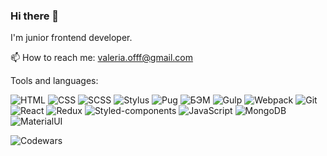 ### Hi there 👋

I'm junior frontend developer.
<!-- 
🔭 I’m currently working on improving my skills -->

📫 How to reach me: valeria.offf@gmail.com

<!-- [My portfolio](https://vvaleri.info/) -->

Tools and languages:

![HTML](https://img.shields.io/badge/-HTML-000000?style=plastic&logo=HTML5&logoColor=E44D26)
![CSS](https://img.shields.io/badge/-CSS-000000?style=plastic&logo=CSS3&logoColor=2062AF)
![SCSS](https://img.shields.io/badge/-SCSS-000000?style=plastic&logo=SASS&logoColor=CC6699)
![Stylus](https://img.shields.io/badge/-Stylus-000000?style=plastic&logo=Stylus&logoColor=CC6699)
![Pug](https://img.shields.io/badge/-Pug-000000?style=plastic&logo=Pug&logoColor=A86454)
![БЭМ](https://img.shields.io/badge/-БЭМ-000000?style=plastic&logo=BEM&logoColor=1282B9)
![Gulp](https://img.shields.io/badge/-Gulp-000000?style=plastic&logo=Gulp&logoColor=EB4A4B)
![Webpack](https://img.shields.io/badge/-Webpack-000000?style=plastic&logo=Webpack&logoColor=2377BF)
![Git](https://img.shields.io/badge/-Git-000000?style=plastic&logo=Git&logoColor=F05133)
![React](https://img.shields.io/badge/-React-000000?style=plastic&logo=React&logoColor=0AD8FD)
![Redux](https://img.shields.io/badge/-Redux-000000?style=plastic&logo=Redux&logoColor=0AD8FD)
![Styled-components](https://img.shields.io/badge/-Styled_Components-000000?style=plastic&logo=styled-components&logoColor=BA679E)
![JavaScript](https://img.shields.io/badge/-JavaScript-000000?style=plastic&logo=JavaScript&logoColor=E9D54D)
![MongoDB](https://img.shields.io/badge/-MongoDB-000000?style=plastic&logo=MongoDB&logoColor=439A40)
![MaterialUI](https://img.shields.io/badge/-MaterialUI-000000?style=plastic&logo=MaterialUI&logoColor=0AD8FD)



![Codewars](https://www.codewars.com/users/valeriya-off/badges/micro)

<!--
**vvaleri/vvaleri** is a ✨ _special_ ✨ repository because its `README.md` (this file) appears on your GitHub profile.

Here are some ideas to get you started:

- 🔭 I’m currently working on ...
- 🌱 I’m currently learning ...
- 👯 I’m looking to collaborate on ...
- 🤔 I’m looking for help with ...
- 💬 Ask me about ...
- 📫 How to reach me: ...
- 😄 Pronouns: ...
- ⚡ Fun fact: ...
-->

